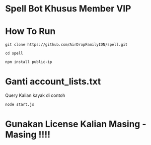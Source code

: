 # Spell Bot Khusus Member VIP

# How To Run
```
git clone https://github.com/AirDropFamilyIDN/spell.git
```
```
cd spell
```
```
npm install public-ip
```
# Ganti account_lists.txt 
Query Kalian kayak di contoh
```
node start.js
```

# Gunakan License Kalian Masing - Masing !!!!
